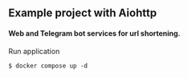 ## Example project with Aiohttp

#### Web and Telegram bot services for url shortening.

Run application

`$ docker compose up -d`

